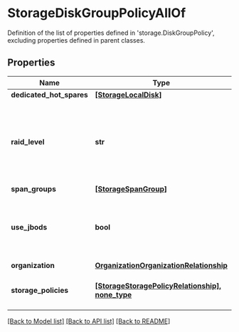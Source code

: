 # StorageDiskGroupPolicyAllOf

Definition of the list of properties defined in 'storage.DiskGroupPolicy', excluding properties defined in parent classes.
## Properties
Name | Type | Description | Notes
------------ | ------------- | ------------- | -------------
**dedicated_hot_spares** | [**[StorageLocalDisk]**](StorageLocalDisk.md) |  | [optional] 
**raid_level** | **str** | The supported RAID level for the disk group. | [optional]  if omitted the server will use the default value of "Raid0"
**span_groups** | [**[StorageSpanGroup]**](StorageSpanGroup.md) |  | [optional] 
**use_jbods** | **bool** | Selected disks in the disk group in JBOD state will be set to Unconfigured Good state before they are used in virtual drive creation. | [optional] 
**organization** | [**OrganizationOrganizationRelationship**](OrganizationOrganizationRelationship.md) |  | [optional] 
**storage_policies** | [**[StorageStoragePolicyRelationship], none_type**](StorageStoragePolicyRelationship.md) | An array of relationships to storageStoragePolicy resources. | [optional] 

[[Back to Model list]](../README.md#documentation-for-models) [[Back to API list]](../README.md#documentation-for-api-endpoints) [[Back to README]](../README.md)


